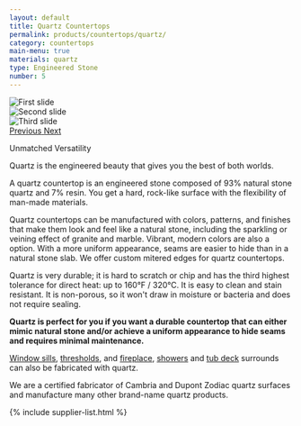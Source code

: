 ```yaml
---
layout: default
title: Quartz Countertops
permalink: products/countertops/quartz/
category: countertops
main-menu: true
materials: quartz
type: Engineered Stone
number: 5
---
```


<section class="container section">
  <div class="row">

<div class="col-lg-7 push-lg-5 col-sm-12">
<div id="carouselExampleControls" class="carousel slide content__image sticky" data-ride="carousel">
<div class="carousel-inner" role="listbox">
<div class="carousel-item active">
  <img class="d-block img-fluid" src="{{ site.url }}/assets/images/products/granite/1.jpg" alt="First slide">
</div>
<div class="carousel-item">
  <img class="d-block img-fluid" src="{{ site.url }}/assets/images/products/granite/2.jpg" alt="Second slide">
</div>
<div class="carousel-item">
  <img class="d-block img-fluid" src="{{ site.url }}/assets/images/products/granite/3.jpg" alt="Third slide">
</div>
</div>
<a class="carousel-control-prev" href="#carouselExampleControls" role="button" data-slide="prev">
<span class="carousel-control-prev-icon" aria-hidden="true"></span>
<span class="sr-only">Previous</span>
</a>
<a class="carousel-control-next" href="#carouselExampleControls" role="button" data-slide="next">
<span class="carousel-control-next-icon" aria-hidden="true"></span>
<span class="sr-only">Next</span>
</a>
</div>
</div>

<div class="col-lg-5 pull-lg-7 col-sm-12">
<p class="is-first-heading h2">Unmatched Versatility</p>
<p class="h3">Quartz is the engineered beauty that gives you the best of both worlds.</p>

A quartz countertop is an engineered stone composed of 93% natural stone quartz and 7% resin. You get a hard, rock-like surface with the flexibility of man-made materials.

Quartz countertops can be manufactured with colors, patterns, and finishes that make them look and feel like a natural stone, including the sparkling or veining effect of granite and marble. Vibrant, modern colors are also a option. With a more uniform appearance, seams are easier to hide than in a natural stone slab. We offer custom mitered edges for quartz countertops.

Quartz is very durable; it is hard to scratch or chip and has the third highest tolerance for direct heat: up to 160&deg;F / 320&deg;C. It is easy to clean and stain resistant. It is non-porous, so it won't draw in moisture or bacteria and does not require sealing.

**Quartz is perfect for you if you want a durable countertop that can either mimic natural stone and/or achieve a uniform appearance to hide seams and requires minimal maintenance.**

<a href="{{ site.url }}/products/window-sills/">Window sills</a>, <a href="{{ site.url }}/products/thresholds/">thresholds</a>, and <a href="{{ site.url }}/products/surrounds/fireplace/">fireplace</a>, <a href="{{ site.url }}/products/surrounds/showers/">showers</a> and <a href="{{ site.url }}/products/surrounds/tub-deck/">tub deck</a> surrounds can also be fabricated with quartz.

We are a certified fabricator of Cambria and Dupont Zodiac quartz surfaces and manufacture many other brand-name quartz products.

{% include supplier-list.html %}
</div>
</div>
</section>
